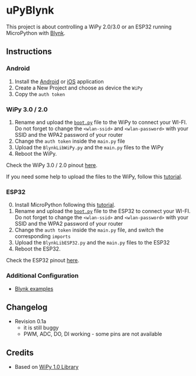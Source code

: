 # uPyBlynk
This project is about controlling a WiPy 2.0/3.0 or an ESP32 running MicroPython with [Blynk](https://www.blynk.cc/).

## Instructions
### Android
1. Install the [Android](https://play.google.com/store/apps/details?id=cc.blynk) or [iOS](https://itunes.apple.com/us/app/blynk-control-arduino-raspberry/id808760481) application
2. Create a New Project and choose as device the `WiPy`
3. Copy the `auth token`


### WiPy 3.0 / 2.0
1. Rename and upload the [`boot.py`](https://github.com/lemariva/ESP32MicroPython/blob/master/boot_wipy.py) file to the WiPy to connect your WI-FI. Do not forget to change the `<wlan-ssid>` and `<wlan-password>` with your SSID and the WPA2 password of your router
2. Change the `auth token` inside the `main.py` file
3. Upload the `BlynkLibWiPy.py` and the `main.py` files to the WiPy
4. Reboot the WiPy.

Check the WiPy 3.0 / 2.0 pinout [here](https://docs.pycom.io/datasheets/development/wipy3.html).

If you need some help to upload the files to the WiPy, follow this [tutorial](https://lemariva.com/blog/2017/10/micropython-getting-started).

### ESP32
0. Install MicroPython following this [tutorial](https://lemariva.com/blog/2017/10/micropython-getting-started).
1. Rename and upload the [`boot.py`](https://github.com/lemariva/ESP32MicroPython/blob/master/boot_esp32.py) file to the ESP32 to connect your WI-FI. Do not forget to change the `<wlan-ssid>` and `<wlan-password>` with your SSID and the WPA2 password of your router
2. Change the `auth token` inside the `main.py` file, and switch the corresponding `imports`
3. Upload the `BlynkLibESP32.py` and the `main.py` files to the ESP32
4. Reboot the ESP32.

Check the ESP32 pinout [here](https://docs.espressif.com/projects/esp-idf/en/latest/get-started/get-started-devkitc.html).

### Additional Configuration
* [Blynk examples](https://github.com/wipy/wipy/tree/master/examples/blynk)

## Changelog
* Revision 0.1a
	- it is still buggy
	- PWM, ADC, DO, DI working - some pins are not available

## Credits
* Based on [WiPy 1.0 Library](https://github.com/wipy/wipy/blob/master/lib/blynk/BlynkLib.py)
